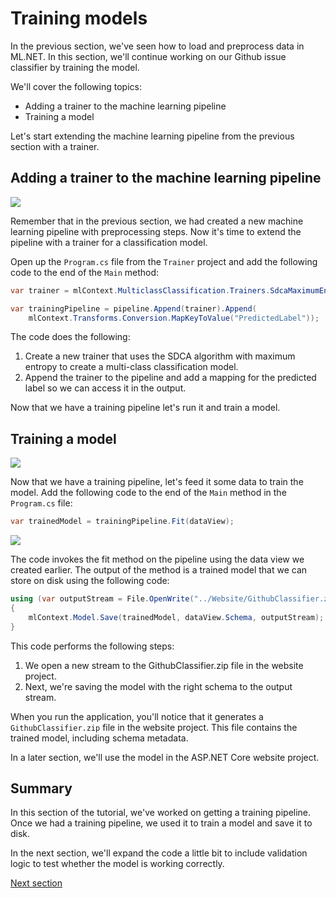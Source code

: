 # Training models

In the previous section, we've seen how to load and preprocess data in ML.NET.
In this section, we'll continue working on our Github issue classifier by
training the model.

We'll cover the following topics:

* Adding a trainer to the machine learning pipeline
* Training a model

Let's start extending the machine learning pipeline from the previous
section with a trainer.

## Adding a trainer to the machine learning pipeline

[![](http://img.youtube.com/vi/ehD6USfkZlY/0.jpg)](http://www.youtube.com/watch?v=ehD6USfkZlY "Add trainer to pipeline")

Remember that in the previous section, we had created a new machine learning
pipeline with preprocessing steps. Now it's time to extend the pipeline with a
trainer for a classification model.

Open up the `Program.cs` file from the `Trainer` project and add the following
code to the end of the `Main` method:

``` csharp
var trainer = mlContext.MulticlassClassification.Trainers.SdcaMaximumEntropy("Label", "Features");

var trainingPipeline = pipeline.Append(trainer).Append(
    mlContext.Transforms.Conversion.MapKeyToValue("PredictedLabel"));
```

The code does the following:

1. Create a new trainer that uses the SDCA algorithm with maximum entropy to
   create a multi-class classification model.
2. Append the trainer to the pipeline and add a mapping for the predicted label
   so we can access it in the output.

Now that we have a training pipeline let's run it and train a model.

## Training a model

[![](http://img.youtube.com/vi/qXtGWdBRnLE/0.jpg)](http://www.youtube.com/watch?v=qXtGWdBRnLE "Training a model")

Now that we have a training pipeline, let's feed it some data to train the
model. Add the following code to the end of the `Main` method in the
`Program.cs` file:

``` csharp
var trainedModel = trainingPipeline.Fit(dataView);
```

[![](http://img.youtube.com/vi/nRa9hkIJh_I/0.jpg)](http://www.youtube.com/watch?v=nRa9hkIJh_I "Saving the model")

The code invokes the fit method on the pipeline using the data view we created earlier.
The output of the method is a trained model that we can store on disk using the following code:

``` csharp
using (var outputStream = File.OpenWrite("../Website/GithubClassifier.zip"))
{
    mlContext.Model.Save(trainedModel, dataView.Schema, outputStream);
}
```

This code performs the following steps:

1. We open a new stream to the GithubClassifier.zip file in the website project.
2. Next, we're saving the model with the right schema to the output stream.

When you run the application, you'll notice that it generates a
`GithubClassifier.zip` file in the website project. This file contains the
trained model, including schema metadata.

In a later section, we'll use the model in the ASP.NET Core website project.

## Summary
In this section of the tutorial, we've worked on getting a training pipeline.
Once we had a training pipeline, we used it to train a model and save it to
disk.

In the next section, we'll expand the code a little bit to include validation
logic to test whether the model is working correctly.

[Next section](/testing-models/README.md)